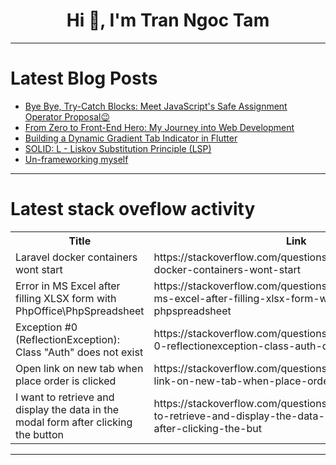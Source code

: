 <h1 align="center">Hi 👋, I'm Tran Ngoc Tam</h1>

---

# Latest Blog Posts 
<!-- BLOG-POST-LIST:START -->
- [Bye Bye, Try-Catch Blocks: Meet JavaScript&#39;s Safe Assignment Operator Proposal😉](https://dev.to/dharamgfx/bye-bye-try-catch-blocks-meet-javascripts-safe-assignment-operator-proposal-1j7)
- [From Zero to Front-End Hero: My Journey into Web Development](https://dev.to/natasa90/from-zero-to-front-end-hero-my-journey-into-web-development-2hp3)
- [Building a Dynamic Gradient Tab Indicator in Flutter](https://dev.to/utitofon_udoekong/building-a-dynamic-gradient-tab-indicator-in-flutter-5b8h)
- [SOLID: L - Liskov Substitution Principle &lpar;LSP&rpar;](https://dev.to/paulocappa/solid-l-liskov-substitution-principle-lsp-3o2k)
- [Un-frameworking myself](https://dev.to/dandeduck/un-frameworking-myself-12a9)
<!-- BLOG-POST-LIST:END -->

---

# Latest stack oveflow activity
<table>
  <tr><th>Title</th><th>Link</th></tr>
  <!-- STACKOVERFLOW:START --><tr><td>Laravel docker containers wont start</td><td>https://stackoverflow.com/questions/78891802/laravel-docker-containers-wont-start</td></tr><tr><td>Error in MS Excel after filling XLSX form with PhpOffice\PhpSpreadsheet</td><td>https://stackoverflow.com/questions/78891760/error-in-ms-excel-after-filling-xlsx-form-with-phpoffice-phpspreadsheet</td></tr><tr><td>Exception #0 &lpar;ReflectionException&rpar;: Class &quot;Auth&quot; does not exist</td><td>https://stackoverflow.com/questions/78891717/exception-0-reflectionexception-class-auth-does-not-exist</td></tr><tr><td>Open link on new tab when place order is clicked</td><td>https://stackoverflow.com/questions/78891639/open-link-on-new-tab-when-place-order-is-clicked</td></tr><tr><td>I want to retrieve and display the data in the modal form after clicking the button</td><td>https://stackoverflow.com/questions/78891579/i-want-to-retrieve-and-display-the-data-in-the-modal-form-after-clicking-the-but</td></tr><!-- STACKOVERFLOW:END -->
</table>

---


